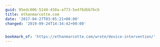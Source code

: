 ```yaml
---
guid: 95edc806-51d4-438a-a773-5e476dbb7bcb
title: ethanmarcotte.com
date: '2017-04-27T03:05:21+00:00'
changed: '2019-09-24T14:34:42+00:00'


bookmark_of: 'https://ethanmarcotte.com/wrote/device-intervention/'
---
```




